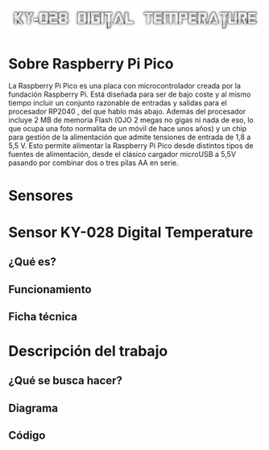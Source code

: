 ![Titulo](cooltext399271184396629.png)

# Sobre Raspberry Pi Pico
La Raspberry Pi Pico es una placa con microcontrolador creada por la fundación Raspberry Pi.  Está diseñada para ser de bajo coste y al mismo tiempo incluir un conjunto  razonable de entradas y salidas para el procesador RP2040 , del que hablo más abajo. Además del procesador incluye 2 MB de memoria Flash (OJO 2 megas no gigas ni nada de eso, lo que ocupa una foto normalita de un móvil de hace unos años) y un chip para gestión de la alimentación que admite tensiones de entrada de 1,8 a 5,5 V. Esto permite alimentar la Raspberry Pi Pico desde distintos tipos de fuentes de alimentación, desde el clásico cargador microUSB a 5,5V pasando por combinar dos o tres pilas AA en serie.

# Sensores

# Sensor KY-028 Digital Temperature

## ¿Qué es?

## Funcionamiento

## Ficha técnica 

# Descripción del trabajo

## ¿Qué se busca hacer?

## Diagrama

## Código
